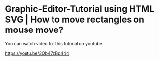 # Graphic-Editor-Tutorial using HTML SVG | How to move rectangles on mouse move?

You can watch video for this tutorial on youtube.

https://youtu.be/3Qb47zBp444
